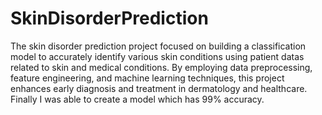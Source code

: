 # SkinDisorderPrediction
The skin disorder prediction project focused on building a classification model to accurately identify various skin conditions using patient datas related to skin and medical conditions. By employing data preprocessing, feature engineering, and machine learning techniques, this project enhances early diagnosis and treatment in dermatology and healthcare. Finally I was able to create a model which has 99% accuracy.
